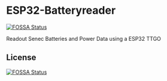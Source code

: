 # ESP32-Batteryreader
[![FOSSA Status](https://app.fossa.com/api/projects/git%2Bgithub.com%2FFingolinmk%2FESP32-Batteryreader.svg?type=shield)](https://app.fossa.com/projects/git%2Bgithub.com%2FFingolinmk%2FESP32-Batteryreader?ref=badge_shield)

Readout Senec Batteries and Power Data using a ESP32 TTGO 


## License
[![FOSSA Status](https://app.fossa.com/api/projects/git%2Bgithub.com%2FFingolinmk%2FESP32-Batteryreader.svg?type=large)](https://app.fossa.com/projects/git%2Bgithub.com%2FFingolinmk%2FESP32-Batteryreader?ref=badge_large)